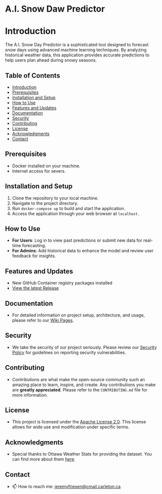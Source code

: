 # A.I. Snow Daw Predictor

# Introduction
The A.I. Snow Day Predictor is a sophisticated tool designed to forecast snow days using advanced machine learning techniques. By analyzing historical weather data, this application provides accurate predictions to help users plan ahead during snowy seasons.

## Table of Contents
- [Introduction](#introduction)
- [Prerequisites](#prerequisites)
- [Installation and Setup](#installation-and-setup)
- [How to Use](#how-to-use)
- [Features and Updates](#features-and-updates)
- [Documentation](#documentation)
- [Security](#security)
- [Contributing](#contributing)
- [License](#license)
- [Acknowledgments](#acknowledgments)
- [Contact](#contact)

## Prerequisites
- Docker installed on your machine.
- Internet access for severs.

## Installation and Setup
1. Clone the repository to your local machine.
2. Navigate to the project directory.
3. Run `docker-compose up` to build and start the application.
4. Access the application through your web browser at `localhost`.

## How to Use
- **For Users**: Log in to view past predictions or submit new data for real-time forecasting.
- **For Admins**: Add historical data to enhance the model and review user feedback for insights.

## Features and Updates
- New GitHub Container registry packages installed
- [View the latest Release](https://github.com/JeremyFriesenGitHub/ai-snow-day-predictor/releases/tag/v.1.1.0)

## Documentation
- For detailed information on project setup, architecture, and usage, please refer to our [Wiki Pages](https://github.com/JeremyFriesenGitHub/ai-snow-day-predictor/wiki).

## Security
- We take the security of our project seriously. Please review our [Security Policy](https://github.com/JeremyFriesenGitHub/ai-snow-day-predictor/blob/main/SECURITY.md) for guidelines on reporting security vulnerabilities.

## Contributing
- Contributions are what make the open-source community such an amazing place to learn, inspire, and create. Any contributions you make are **greatly appreciated**. Please refer to the `CONTRIBUTING.md` file for more information.

## License
- This project is licensed under the [Apache License 2.0](https://github.com/JeremyFriesenGitHub/ai-snow-day-predictor/blob/main/LICENSE). This license allows for wide use and modification under specific terms.

## Acknowledgments
- Special thanks to Ottawa Weather Stats for providing the dataset. You can find more about them [here](https://ottawa.weatherstats.ca/).

## Contact
- 📫 How to reach me: [jeremyfriesen@cmail.carleton.ca](mailto:jeremyfriesen@cmail.carleton.ca)
